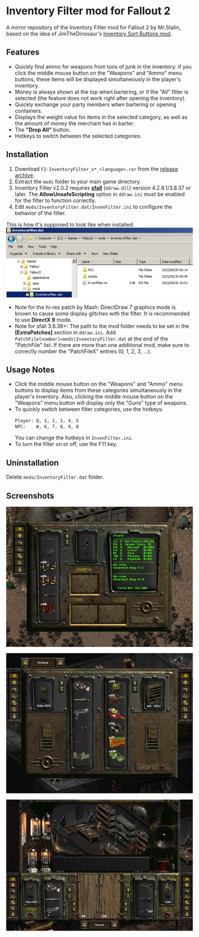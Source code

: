 # Inventory Filter mod for Fallout 2

A mirror repository of the Inventory Filter mod for Fallout 2 by Mr.Stalin, based on the idea of JimTheDinosaur's [Inventory Sort Buttons mod](https://www.nma-fallout.com/threads/inventory-sort-buttons-mod.203180).

## Features
* Quickly find ammo for weapons from tons of junk in the inventory: if you click the middle mouse button on the "Weapons" and "Ammo" menu buttons, these items will be displayed simultaneously in the player's inventory.
* Money is always shown at the top when bartering, or if the "All" filter is selected (the feature does not work right after opening the inventory).
* Quickly exchange your party members when bartering or opening containers.
* Displays the weight value for items in the selected category, as well as the amount of money the merchant has in barter.
* The **"Drop All"** button.
* Hotkeys to switch between the selected categories.

## Installation
1. Download `F2-InventoryFilter_v*_<language>.rar` from the [release archive](archive).
2. Extract the `mods` folder to your main game directory.
3. Inventory Filter v2.0.2 requires [**sfall**](https://github.com/sfall-team/sfall) (`ddraw.dll`) version 4.2.8.1/3.8.37 or later. The **AllowUnsafeScripting** option in `ddraw.ini` must be enabled for the filter to function correctly.
4. Edit `mods/InventoryFilter.dat/InvenFilter.ini` to configure the behavior of the filter.

This is how it's supposed to look like when installed:
![installed](pics/installed.png)

* Note for the hi-res patch by Mash: DirectDraw 7 graphics mode is known to cause some display glitches with the filter. It is recommended to use **DirectX 9** mode.
* Note for sfall 3.8.38+: The path to the mod folder needs to be set in the **[ExtraPatches]** section in `ddraw.ini`. Add `PatchFile[number]=mods\InventoryFilter.dat` at the end of the "PatchFile" list. If there are more than one additional mod, make sure to correctly number the "PatchFileX" entries (0, 1, 2, 3, ...).

## Usage Notes
* Click the middle mouse button on the "Weapons" and "Ammo" menu buttons to display items from these categories simultaneously in the player's inventory. Also, clicking the middle mouse button on the "Weapons" menu button will display only the "Guns" type of weapons.
* To quickly switch between filter categories, use the hotkeys:
  ```
  Player: Q, 1, 2, 3, 4, 5
  NPC:    W, 6, 7, 8, 9, 0
  ```
  You can change the hotkeys in `InvenFilter.ini`.
* To turn the filter on or off, use the F11 key.

## Uninstallation
Delete `mods/InventoryFilter.dat` folder.

## Screenshots
![Player's inventory](pics/scr_player_inv.png)

![Opening containers](pics/scr_loot.png)

![Barter screen](pics/scr_barter.png)
